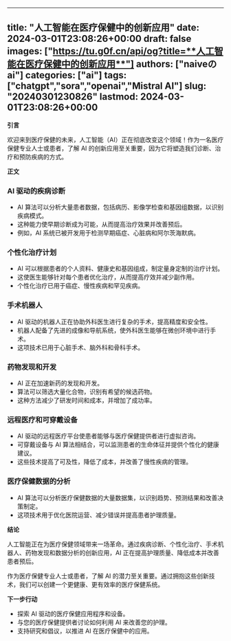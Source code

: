 
---
title: "**人工智能在医疗保健中的创新应用**"
date: 2024-03-01T23:08:26+00:00
draft: false
images: ["https://tu.g0f.cn/api/og?title=**人工智能在医疗保健中的创新应用**"]
authors: ["naiveのai"]
categories: ["ai"]
tags: ["chatgpt","sora","openai","Mistral AI"]
slug: "20240301230826"
lastmod: 2024-03-01T23:08:26+00:00
---
**引言**

欢迎来到医疗保健的未来，人工智能（AI）正在彻底改变这个领域！作为一名医疗保健专业人士或患者，了解 AI 的创新应用至关重要，因为它将塑造我们诊断、治疗和预防疾病的方式。

**正文**

### **AI 驱动的疾病诊断**

* AI 算法可以分析大量患者数据，包括病历、影像学检查和基因组数据，以识别疾病模式。
* 这种能力使早期诊断成为可能，从而提高治疗效果并改善预后。
* 例如，AI 系统已被开发用于检测早期癌症、心脏病和阿尔茨海默病。

### **个性化治疗计划**

* AI 可以根据患者的个人资料、健康史和基因组成，制定量身定制的治疗计划。
* 这使医生能够针对每个患者优化治疗，从而提高疗效并减少副作用。
* 个性化治疗已用于癌症、慢性疾病和罕见疾病。

### **手术机器人**

* AI 驱动的机器人正在协助外科医生进行复杂的手术，提高精度和安全性。
* 机器人配备了先进的成像和导航系统，使外科医生能够在微创环境中进行手术。
* 这项技术已用于心脏手术、脑外科和骨科手术。

### **药物发现和开发**

* AI 正在加速新药的发现和开发。
* 算法可以筛选大量化合物，识别有希望的候选药物。
* 这种方法减少了研发时间和成本，并增加了成功率。

### **远程医疗和可穿戴设备**

* AI 驱动的远程医疗平台使患者能够与医疗保健提供者进行虚拟咨询。
* 可穿戴设备与 AI 算法相结合，可以监测患者的生命体征并提供个性化的健康建议。
* 这些技术提高了可及性，降低了成本，并改善了慢性疾病的管理。

### **医疗保健数据的分析**

* AI 算法可以分析医疗保健数据的大量数据集，以识别趋势、预测结果和改善决策制定。
* 这项技术用于优化医院运营、减少错误并提高患者护理质量。

**结论**

人工智能正在为医疗保健领域带来一场革命。通过疾病诊断、个性化治疗、手术机器人、药物发现和数据分析的创新应用，AI 正在提高护理质量、降低成本并改善患者预后。

作为医疗保健专业人士或患者，了解 AI 的潜力至关重要。通过拥抱这些创新技术，我们可以创建一个更健康、更有效率的医疗保健系统。

**下一步行动**

* 探索 AI 驱动的医疗保健应用程序和设备。
* 与您的医疗保健提供者讨论如何利用 AI 来改善您的护理。
* 支持研究和倡议，以推进 AI 在医疗保健中的应用。